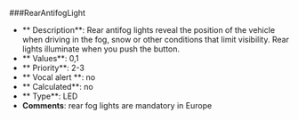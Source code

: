 ###RearAntifogLight

- ** Description**: Rear antifog lights reveal the position of the vehicle when driving in the fog, snow or other conditions that limit visibility. Rear lights illuminate when you push the button.
- ** Values**: 0,1
- ** Priority**: 2-3
- ** Vocal alert **: no
- ** Calculated**: no
- ** Type**: LED	
- **Comments**: rear fog lights are mandatory in Europe
